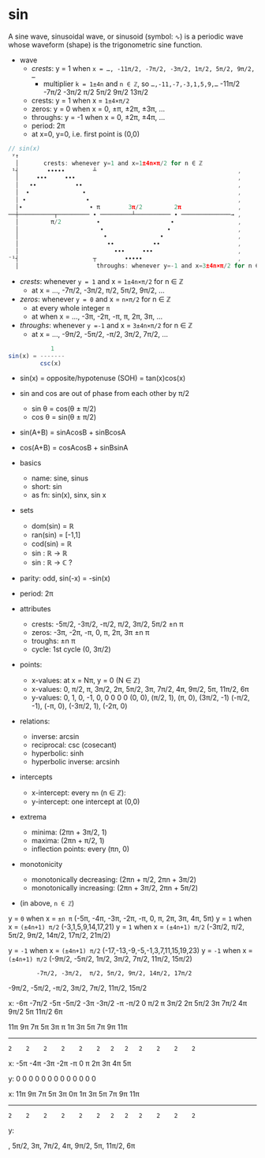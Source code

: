 # sin

A sine wave, sinusoidal wave, or sinusoid (symbol: `∿`) is a periodic wave whose waveform (shape) is the trigonometric sine function.

- wave
  - *crests*: y = 1 when `x = …, -11π/2, -7π/2, -3π/2, 1π/2, 5π/2, 9π/2, …`
    - multiplier `k = 1±4n` and `n ∈ ℤ`, so `…,-11,-7,-3,1,5,9,…`
             -11π/2
             -7π/2
             -3π/2
               π/2
              5π/2
              9π/2
             13π/2
  - crests:   y =  1 when x = `1±4×π/2`
  - zeros:    y =  0 when x = 0, ±π, ±2π, ±3π, …
  - throughs: y = -1 when x = 0, ±2π,   ±4π,   …
  - period: 2π
  - at x=0, y=0, i.e. first point is (0,0)

```js
// sin(x)
 ʸ↑
  │       crests: whenever y=1 and x=1±4n×π/2 for n ∈ ℤ
 ¹┤        ∙∙∙∙∙        ┴                                        ,
  │     ∙∙∙     ∙∙∙                                              ,
  │   ∙∙           ∙∙                                            ,
  │  ∙               ∙                                           ,
  │ ∙                 ∙                                          ,
  │∙                   ∙ π        3π/2         2π                ,
──┼──────────┬───────── ∙ ─────────┴────────── ∙ ──────────────→ ,
  │         π/2          ∙                    ∙                  ,
  │                       ∙                  ∙                   ,
  │                        ∙               ∙                     ,
  │                         ∙∙           ∙∙                      ,
  │                           ∙∙∙     ∙∙∙                        ,
⁻¹┤                     ┬        ∙∙∙∙∙                           ,
  │                      throughs: whenever y=-1 and x=3±4n×π/2 for n ∈ ℤ
```


- *crests*:   whenever `y = 1` and x = `1±4n×π/2` for n ∈ ℤ
  - at x = …, -7π/2, -3π/2, π/2, 5π/2, 9π/2, …
- *zeros*:    whenever `y = 0` and x = `n×π/2`    for n ∈ ℤ
  - at every whole integer `π`
  - at when x = …, -3π, -2π, -π, π, 2π, 3π, …
- *throughs*: whenever `y =-1` and x = `3±4n×π/2` for n ∈ ℤ
  - at x = …, -9π/2, -5π/2, -π/2, 3π/2, 7π/2, …




```js
            1
sin(x) = -------
         csc(x)
```

* sin(x) = opposite/hypotenuse (SOH) = tan(x)cos(x)

* sin and cos are out of phase from each other by π/2
  - sin θ = cos(θ ± π/2)
  - cos θ = sin(θ ± π/2)

* sin(A+B) = sinAcosB + sinBcosA
* cos(A+B) = cosAcosB + sinBsinA

- basics
  - name: sine, sinus
  - short: sin
  - as fn: sin(x), sinx, sin x
- sets
  - dom(sin) = ℝ
  - ran(sin) = [-1,1]
  - cod(sin) = ℝ
  - sin : ℝ → ℝ
  - sin : ℝ → ℂ ?
- parity: odd, sin(-x) = -sin(x)
- period: 2π

- attributes
  - crests: -5π/2, -3π/2, -π/2, π/2, 3π/2, 5π/2
    ±n π
  - zeros: -3π, -2π, -π, 0, π, 2π, 3π
    ±n π
  - troughs: 
    ±n π
  - cycle: 1st cycle (0, 3π/2)

- points:
  - x-values: at x = Nπ, y = 0 (N ∈ ℤ)
  - x-values: 0, π/2, π, 3π/2, 2π, 5π/2, 3π, 7π/2, 4π, 9π/2, 5π, 11π/2, 6π
  - y-values: 0,  1,  0,  -1,  0,         0         0         0          0
  (0, 0), (π/2, 1), (π, 0), (3π/2, -1)
  (-π/2, -1), (-π, 0), (-3π/2, 1), (-2π, 0)
- relations:
  - inverse: arcsin
  - reciprocal: csc (cosecant)
  - hyperbolic: sinh
  - hyperbolic inverse: arcsinh
- intercepts
  - x-intercept: every `πn` (n ∈ ℤ): 
  - y-intercept: one intercept at (0,0)
- extrema
  - minima: (2πn + 3π/2, 1)
  - maxima: (2πn + π/2, 1)
  - inflection points: every (πn, 0)
- monotonicity
  - monotonically decreasing: (2πn +  π/2, 2πn + 3π/2)
  - monotonically increasing: (2πn + 3π/2, 2πn + 5π/2)
- (in above, `n ∈ ℤ`)


y =  `0` when x = `±n π` (-5π, -4π, -3π, -2π, -π, 0, π, 2π, 3π, 4π, 5π)
y =  `1` when x = `(±4n+1) π/2` (-3,1,5,9,14,17,21)
y =  `1` when x = `(±4n+1) π/2` (-3π/2, π/2, 5π/2, 9π/2, 14π/2, 17π/2, 21π/2)

y = `-1` when x = `(±4n+1) π/2` (-17,-13,-9,-5,-1,3,7,11,15,19,23)
y = `-1` when x = `(±4n+1) π/2` (-9π/2, -5π/2, 1π/2, 3π/2, 7π/2, 11π/2, 15π/2)

            -7π/2, -3π/2,  π/2, 5π/2, 9π/2, 14π/2, 17π/2
-9π/2, -5π/2, -π/2, 3π/2, 7π/2, 11π/2, 15π/2


x: -6π -7π/2 -5π -5π/2 -3π -3π/2 -π -π/2 0 π/2 π 3π/2 2π 5π/2 3π 7π/2 4π 9π/2 5π 11π/2 6π

   11π  9π   7π   5π   3π   π  1π  3π  5π   7π   9π   11π
   ---  ---  --- --- ---    --- --- --- ---  ---  ---  ---
    2    2    2    2    2    2   2   2   2    2    2    2 

x: -5π   -4π   -3π   -2π   -π    0    π   2π   3π   4π   5π

y:   0   0   0   0   0   0   0     0   0   0   0   0   0

x: 11π  9π   7π   5π   3π   0π  1π  3π  5π   7π   9π   11π
   ---  ---  --- --- ---    --- --- --- ---  ---  ---  ---
    2    2    2    2    2    2   2   2   2    2    2    2 

y:

  , 5π/2, 3π, 7π/2, 4π, 9π/2, 5π, 11π/2, 6π
